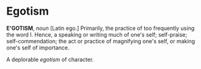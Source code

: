 # Egotism

**E'GOTISM**, _noun_ \[Latin ego.\] Primarily, the practice of too frequently using the word I. Hence, a speaking or writing much of one's self; self-praise; self-commendation; the act or practice of magnifying one's self, or making one's self of importance.

A deplorable _egotism_ of character.